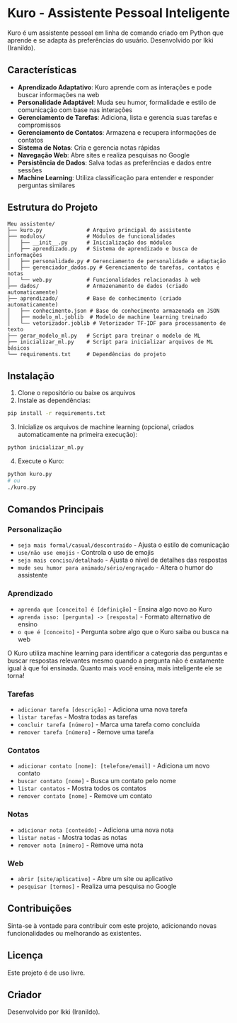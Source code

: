 # Kuro - Assistente Pessoal Inteligente

Kuro é um assistente pessoal em linha de comando criado em Python que aprende e se adapta às preferências do usuário. Desenvolvido por Ikki (Iranildo).

## Características

- **Aprendizado Adaptativo**: Kuro aprende com as interações e pode buscar informações na web
- **Personalidade Adaptável**: Muda seu humor, formalidade e estilo de comunicação com base nas interações
- **Gerenciamento de Tarefas**: Adiciona, lista e gerencia suas tarefas e compromissos
- **Gerenciamento de Contatos**: Armazena e recupera informações de contatos
- **Sistema de Notas**: Cria e gerencia notas rápidas
- **Navegação Web**: Abre sites e realiza pesquisas no Google
- **Persistência de Dados**: Salva todas as preferências e dados entre sessões
- **Machine Learning**: Utiliza classificação para entender e responder perguntas similares

## Estrutura do Projeto

```
Meu assistente/
├── kuro.py              # Arquivo principal do assistente
├── modulos/             # Módulos de funcionalidades
│   ├── __init__.py      # Inicialização dos módulos
│   ├── aprendizado.py   # Sistema de aprendizado e busca de informações
│   ├── personalidade.py # Gerenciamento de personalidade e adaptação
│   ├── gerenciador_dados.py # Gerenciamento de tarefas, contatos e notas
│   └── web.py           # Funcionalidades relacionadas à web
├── dados/               # Armazenamento de dados (criado automaticamente)
├── aprendizado/         # Base de conhecimento (criado automaticamente)
│   ├── conhecimento.json # Base de conhecimento armazenada em JSON
│   ├── modelo_ml.joblib  # Modelo de machine learning treinado
│   └── vetorizador.joblib # Vetorizador TF-IDF para processamento de texto
├── gerar_modelo_ml.py   # Script para treinar o modelo de ML
├── inicializar_ml.py    # Script para inicializar arquivos de ML básicos
└── requirements.txt     # Dependências do projeto
```

## Instalação

1. Clone o repositório ou baixe os arquivos
2. Instale as dependências:

```bash
pip install -r requirements.txt
```

3. Inicialize os arquivos de machine learning (opcional, criados automaticamente na primeira execução):

```bash
python inicializar_ml.py
```

4. Execute o Kuro:

```bash
python kuro.py
# ou
./kuro.py
```

## Comandos Principais

### Personalização

- `seja mais formal/casual/descontraído` - Ajusta o estilo de comunicação
- `use/não use emojis` - Controla o uso de emojis
- `seja mais conciso/detalhado` - Ajusta o nível de detalhes das respostas
- `mude seu humor para animado/sério/engraçado` - Altera o humor do assistente

### Aprendizado

- `aprenda que [conceito] é [definição]` - Ensina algo novo ao Kuro
- `aprenda isso: [pergunta] -> [resposta]` - Formato alternativo de ensino
- `o que é [conceito]` - Pergunta sobre algo que o Kuro saiba ou busca na web

O Kuro utiliza machine learning para identificar a categoria das perguntas e buscar respostas relevantes mesmo quando a pergunta não é exatamente igual à que foi ensinada. Quanto mais você ensina, mais inteligente ele se torna!

### Tarefas

- `adicionar tarefa [descrição]` - Adiciona uma nova tarefa
- `listar tarefas` - Mostra todas as tarefas
- `concluir tarefa [número]` - Marca uma tarefa como concluída
- `remover tarefa [número]` - Remove uma tarefa

### Contatos

- `adicionar contato [nome]: [telefone/email]` - Adiciona um novo contato
- `buscar contato [nome]` - Busca um contato pelo nome
- `listar contatos` - Mostra todos os contatos
- `remover contato [nome]` - Remove um contato

### Notas

- `adicionar nota [conteúdo]` - Adiciona uma nova nota
- `listar notas` - Mostra todas as notas
- `remover nota [número]` - Remove uma nota

### Web

- `abrir [site/aplicativo]` - Abre um site ou aplicativo
- `pesquisar [termos]` - Realiza uma pesquisa no Google

## Contribuições

Sinta-se à vontade para contribuir com este projeto, adicionando novas funcionalidades ou melhorando as existentes.

## Licença

Este projeto é de uso livre.

## Criador

Desenvolvido por Ikki (Iranildo).
